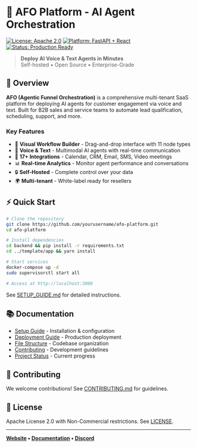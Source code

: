 # 🤖 AFO Platform - AI Agent Orchestration

[![License: Apache 2.0](https://img.shields.io/badge/License-Apache%202.0-blue.svg)](LICENSE)
[![Platform: FastAPI + React](https://img.shields.io/badge/Platform-FastAPI%20%2B%20React-green.svg)]()
[![Status: Production Ready](https://img.shields.io/badge/Status-Production%20Ready-brightgreen.svg)]()

> **Deploy AI Voice & Text Agents in Minutes**  
> Self-hosted • Open Source • Enterprise-Grade

## 🚀 Overview

**AFO (Agentic Funnel Orchestration)** is a comprehensive multi-tenant SaaS platform for deploying AI agents for customer engagement via voice and text. Built for B2B sales and service teams to automate lead qualification, scheduling, support, and more.

### Key Features

- 🎯 **Visual Workflow Builder** - Drag-and-drop interface with 11 node types
- 🎤 **Voice & Text** - Multimodal AI agents with real-time communication  
- 🔌 **17+ Integrations** - Calendar, CRM, Email, SMS, Video meetings
- 📊 **Real-time Analytics** - Monitor agent performance and conversations
- 🔒 **Self-Hosted** - Complete control over your data
- 🌍 **Multi-tenant** - White-label ready for resellers

## ⚡ Quick Start

```bash
# Clone the repository
git clone https://github.com/yourusername/afo-platform.git
cd afo-platform

# Install dependencies
cd backend && pip install -r requirements.txt
cd ../template/app && yarn install

# Start services  
docker-compose up -d
sudo supervisorctl start all

# Access at http://localhost:3000
```

See [SETUP_GUIDE.md](SETUP_GUIDE.md) for detailed instructions.

## 📚 Documentation

- [Setup Guide](SETUP_GUIDE.md) - Installation & configuration
- [Deployment Guide](DEPLOYMENT_GUIDE.md) - Production deployment
- [File Structure](FILE_STRUCTURE.md) - Codebase organization
- [Contributing](CONTRIBUTING.md) - Development guidelines
- [Project Status](PROJECT_STATUS.md) - Current progress

## 🤝 Contributing

We welcome contributions! See [CONTRIBUTING.md](CONTRIBUTING.md) for guidelines.

## 📄 License

Apache License 2.0 with Non-Commercial restrictions. See [LICENSE](LICENSE).

---

**[Website](https://afo-platform.com) • [Documentation](https://docs.afo-platform.com) • [Discord](https://discord.gg/afo)**
